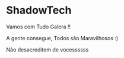 # ShadowTech


Vamos com Tudo Galera !! 

A gente consegue, Todos são Maravilhosos :)  

Não desacreditem de vocessssss 


